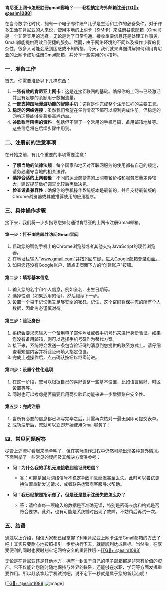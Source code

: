**肯尼亚上网卡怎麽註冊gmail郵箱？——轻松搞定海外邮箱注册[[TG💪+ @esim1088](https://t.me/s/esim1088)]**

在当今数字化时代，拥有一个电子邮件账户几乎是生活和工作的必备条件。对于许多生活在肯尼亚的人来说，使用本地的上网卡（SIM卡）来注册谷歌邮箱（Gmail）是一个非常实用的选择。无论是为了日常沟通、接收重要信息还是处理工作事务，Gmail都能提供高效且便捷的服务。然而，由于网络环境的不同以及操作步骤的复杂性，很多人可能会感到困惑或不知所措。今天，我们就来详细讲解如何利用肯尼亚的上网卡成功注册Gmail邮箱，并分享一些实用的小技巧。

### 一、准备工作

首先，你需要准备以下几样东西：

1. **一张有效的肯尼亚上网卡**：这是连接互联网的基础。确保你的上网卡已经激活并且有足够的余额用于数据流量。
2. **一部支持国际漫游功能的智能手机**：这将是你完成整个注册过程的主要工具。
3. **稳定的网络连接**：虽然我们希望在任何情况下都可以顺利完成注册，但稳定的网络环境能够显著提高成功率。
4. **谷歌账号所需的资料**：包括但不限于一个常用的手机号码、备用邮箱地址等。这些信息将在后续步骤中用到。

### 二、注册前的注意事项

在开始之前，有几个重要的事项需要注意：

- **了解当地的法律法规**：每个国家和地区对互联网服务的使用都有自己的规定，请务必遵守当地的相关法律。
- **选择合适的上网套餐**：不同的运营商提供的上网套餐价格和服务质量差异较大，建议提前做好调查比较后再做决定。
- **检查设备兼容性**：确保你的手机操作系统版本是最新的，并且支持最新版的Chrome浏览器或其他推荐使用的应用程序。

### 三、具体操作步骤

接下来，我们将一步步指导您如何通过肯尼亚的上网卡注册Gmail邮箱。

#### 第一步：打开浏览器并访问Gmail官网

1. 启动您的智能手机上的Chrome浏览器或者其他支持JavaScript的现代浏览器。
2. 在地址栏输入“www.gmail.com”并按下回车键，进入Google邮箱登录页面。
3. 如果您还没有Google账户，请点击页面下方的“创建账户”按钮。

#### 第二步：填写基本信息

1. 输入您的名字和个人信息，例如全名、出生日期等。
2. 选择性别（如果适用的话），然后继续下一步。
3. 设置一个易于记忆但又足够安全的密码。记住，这个密码将保护您的所有个人数据，因此务必谨慎对待。

#### 第三步：验证身份

1. 系统会要求您输入一个备用电子邮件地址或者手机号码来进行身份验证。如果您没有备用邮箱，则可以选择手机号码作为替代方案。
2. 接下来，系统将会发送一条包含验证码的消息到您提供的联系方式上。请仔细查看短信内容并将验证码填入指定位置。
3. 完成上述操作后，点击确认按钮以继续前进。

#### 第四步：设置个性化选项

1. 在这一阶段，您可以根据自己的喜好调整一些基本设置，比如语言偏好、时区设置等等。
2. 同时也可以考虑是否需要启用两步验证功能来进一步增强账户安全性。

#### 第五步：完成注册

1. 当所有必要的信息都已填写完毕之后，只需再次核对一遍无误即可提交表单。
2. 成功注册后，您就可以立即开始使用Gmail服务了！

### 四、常见问题解答

尽管上述流程看起来简单明了，但在实际操作过程中仍然可能出现各种意外情况。下面列举了一些常见的疑问及其解决方案供参考：

- **问：为什么我的手机无法接收到验证码短信？**
  - 答：可能是因为网络信号不稳定导致消息延迟甚至丢失。此时可以尝试更换位置重新发送请求，或者联系运营商客服寻求帮助。
  
- **问：我已经按照指示做了，但是还是提示注册失败怎么办？**
  - 答：请检查每一项输入的数据是否准确无误，特别是密码长度和格式是否符合要求。此外，也有可能是系统暂时出现了故障，不妨稍后再试一次。

### 五、结语

通过以上介绍，相信大家都已经掌握了利用肯尼亚上网卡注册Gmail邮箱的方法了吧！其实只要耐心地按照指引一步步执行下去，就能顺利达成目标。当然啦，在享受便利的同时也要时刻牢记网络安全的重要性哦～[[TG💪+ @esim1088](https://t.me/s/esim1088)]

无论是在肯尼亚还是其他地方，拥有一封属于自己的电子邮箱都是非常有价值的资产。它不仅能让您随时随地保持与外界的联系，还能够在求职、学习等方面发挥重要作用。所以赶紧拿起手机试试吧，说不定下一秒就是属于您的新起点呢！

[[TG💪+ @esim1088](https://t.me/s/esim1088) ![Image](https://i.postimg.cc/4NQfJmqS/Snipaste-2025-05-13-00-14-12.png)]